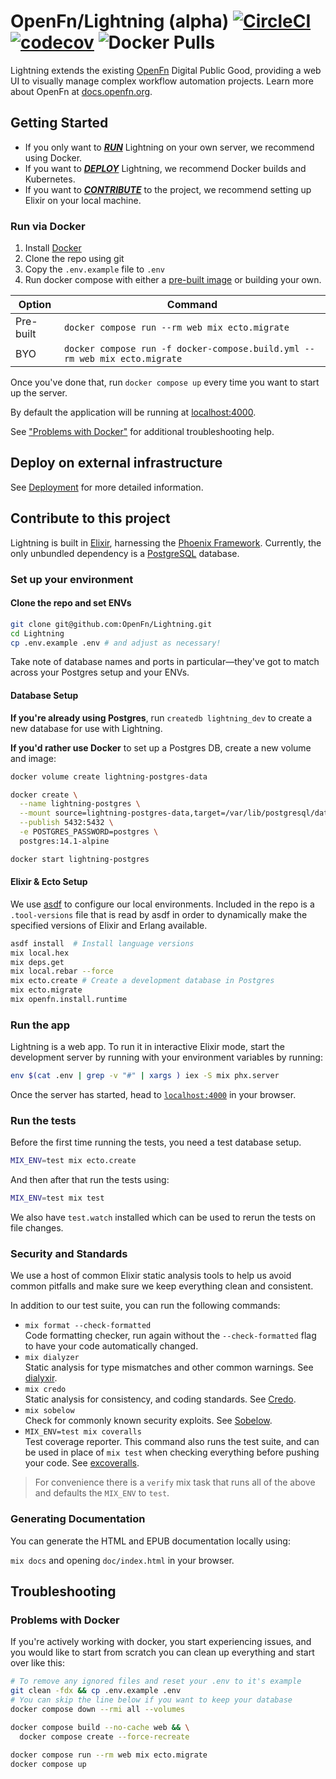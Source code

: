 # OpenFn/Lightning (alpha) [![CircleCI](https://circleci.com/gh/OpenFn/Lightning/tree/main.svg?style=svg&circle-token=085c00fd6662e9a36012810fb7cf1f09f3604bc6)](https://circleci.com/gh/OpenFn/Lightning/tree/main) [![codecov](https://codecov.io/gh/OpenFn/Lightning/branch/main/graph/badge.svg?token=FfDMxdGL3a)](https://codecov.io/gh/OpenFn/Lightning) ![Docker Pulls](https://img.shields.io/docker/pulls/openfn/lightning)

Lightning extends the existing [OpenFn](https://www.openfn.org) Digital Public
Good, providing a web UI to visually manage complex workflow automation
projects. Learn more about OpenFn at [docs.openfn.org](https://docs.openfn.org).

## Getting Started

- If you only want to [_**RUN**_](#run-via-docker) Lightning on your own server,
  we recommend using Docker.
- If you want to [_**DEPLOY**_](#deploy-on-external-infrastructure) Lightning,
  we recommend Docker builds and Kubernetes.
- If you want to [_**CONTRIBUTE**_](#contribute-to-this-project) to the project,
  we recommend setting up Elixir on your local machine.

### **Run** via Docker

1. Install [Docker](https://docs.docker.com/engine/install/)
2. Clone the repo using git
3. Copy the `.env.example` file to `.env`
4. Run docker compose with either a
   [pre-built image](https://hub.docker.com/repository/docker/openfn/lightning)
   or building your own.

| Option    | Command                                                                    |
| --------- | -------------------------------------------------------------------------- |
| Pre-built | `docker compose run --rm web mix ecto.migrate`                             |
| BYO       | `docker compose run -f docker-compose.build.yml --rm web mix ecto.migrate` |

Once you've done that, run `docker compose up` every time you want to start up
the server.

By default the application will be running at
[localhost:4000](http://localhost:4000/).

See ["Problems with Docker"](#problems-with-docker) for additional
troubleshooting help.

## **Deploy** on external infrastructure

See [Deployment](DEPLOYMENT.md) for more detailed information.

## **Contribute** to this project

Lightning is built in [Elixir](https://elixir-lang.org/), harnessing the
[Phoenix Framework](https://www.phoenixframework.org/). Currently, the only
unbundled dependency is a [PostgreSQL](https://www.postgresql.org/) database.

### Set up your environment

#### Clone the repo and set ENVs

```sh
git clone git@github.com:OpenFn/Lightning.git
cd Lightning
cp .env.example .env # and adjust as necessary!
```

Take note of database names and ports in particular—they've got to match across
your Postgres setup and your ENVs.

#### Database Setup

**If you're already using Postgres**, run `createdb lightning_dev` to create a
new database for use with Lightning.

**If you'd rather use Docker** to set up a Postgres DB, create a new volume and
image:

```sh
docker volume create lightning-postgres-data

docker create \
  --name lightning-postgres \
  --mount source=lightning-postgres-data,target=/var/lib/postgresql/data \
  --publish 5432:5432 \
  -e POSTGRES_PASSWORD=postgres \
  postgres:14.1-alpine

docker start lightning-postgres
```

#### Elixir & Ecto Setup

We use [asdf](https://github.com/asdf-vm/asdf) to configure our local
environments. Included in the repo is a `.tool-versions` file that is read by
asdf in order to dynamically make the specified versions of Elixir and Erlang
available.

```sh
asdf install  # Install language versions
mix local.hex
mix deps.get
mix local.rebar --force
mix ecto.create # Create a development database in Postgres
mix ecto.migrate
mix openfn.install.runtime
```

### Run the app

Lightning is a web app. To run it in interactive Elixir mode, start the
development server by running with your environment variables by running:

```sh
env $(cat .env | grep -v "#" | xargs ) iex -S mix phx.server
```

Once the server has started, head to [`localhost:4000`](http://localhost:4000)
in your browser.

### Run the tests

Before the first time running the tests, you need a test database setup.

```sh
MIX_ENV=test mix ecto.create
```

And then after that run the tests using:

```sh
MIX_ENV=test mix test
```

We also have `test.watch` installed which can be used to rerun the tests on file
changes.

### Security and Standards

We use a host of common Elixir static analysis tools to help us avoid common
pitfalls and make sure we keep everything clean and consistent.

In addition to our test suite, you can run the following commands:

- `mix format --check-formatted`  
  Code formatting checker, run again without the `--check-formatted` flag to
  have your code automatically changed.
- `mix dialyzer`  
  Static analysis for type mismatches and other common warnings. See
  [dialyxir](https://github.com/jeremyjh/dialyxir).
- `mix credo`  
  Static analysis for consistency, and coding standards. See
  [Credo](https://github.com/rrrene/credo).
- `mix sobelow`  
  Check for commonly known security exploits. See
  [Sobelow](https://sobelow.io/).
- `MIX_ENV=test mix coveralls`  
  Test coverage reporter. This command also runs the test suite, and can be used
  in place of `mix test` when checking everything before pushing your code. See
  [excoveralls](https://github.com/parroty/excoveralls).

> For convenience there is a `verify` mix task that runs all of the above and
> defaults the `MIX_ENV` to `test`.

### Generating Documentation

You can generate the HTML and EPUB documentation locally using:

`mix docs` and opening `doc/index.html` in your browser.

## Troubleshooting

### Problems with Docker

If you're actively working with docker, you start experiencing issues, and you
would like to start from scratch you can clean up everything and start over like
this:

```sh
# To remove any ignored files and reset your .env to it's example
git clean -fdx && cp .env.example .env
# You can skip the line below if you want to keep your database
docker compose down --rmi all --volumes

docker compose build --no-cache web && \
  docker compose create --force-recreate

docker compose run --rm web mix ecto.migrate
docker compose up
```
